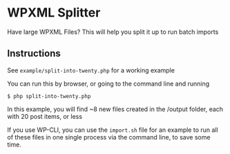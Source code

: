 # WPXML Splitter

Have large WPXML Files? This will help you split it up to run batch imports

## Instructions

See `example/split-into-twenty.php` for a working example

You can run this by browser, or going to the command line and running

```
$ php split-into-twenty.php
```

In this example, you will find ~8 new files created in the /output folder, each with 20 post items, or less

If you use WP-CLI, you can use the `import.sh` file for an example to run all of these files in one single process via the command line, to save some time.
